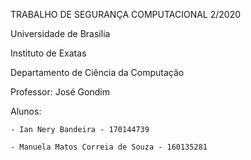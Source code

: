 TRABALHO DE SEGURANÇA COMPUTACIONAL 2/2020

Universidade de Brasília

Instituto de Exatas

Departamento de Ciência da Computação


Professor: José Gondim

Alunos:

    - Ian Nery Bandeira - 170144739

    - Manuela Matos Correia de Souza - 160135281